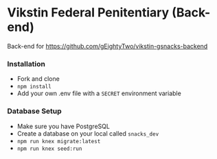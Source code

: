 # Vikstin Federal Penitentiary (Back-end)
Back-end for https://github.com/gEightyTwo/vikstin-gsnacks-backend

### Installation
- Fork and clone
- `npm install`
- Add your own .env file with a `SECRET` environment variable

### Database Setup
- Make sure you have PostgreSQL
- Create a database on your local called `snacks_dev`
- `npm run knex migrate:latest`
- `npm run knex seed:run`
